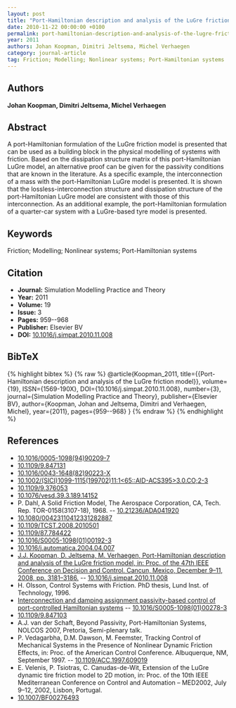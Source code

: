 ```yaml
---
layout: post
title: "Port-Hamiltonian description and analysis of the LuGre friction model"
date: 2010-11-22 00:00:00 +0100
permalink: port-hamiltonian-description-and-analysis-of-the-lugre-friction-model
year: 2011
authors: Johan Koopman, Dimitri Jeltsema, Michel Verhaegen
category: journal-article
tag: Friction; Modelling; Nonlinear systems; Port-Hamiltonian systems
---
```

 
## Authors
**Johan Koopman, Dimitri Jeltsema, Michel Verhaegen**
 
## Abstract
A port-Hamiltonian formulation of the LuGre friction model is presented that can be used as a building block in the physical modelling of systems with friction. Based on the dissipation structure matrix of this port-Hamiltonian LuGre model, an alternative proof can be given for the passivity conditions that are known in the literature. As a specific example, the interconnection of a mass with the port-Hamiltonian LuGre model is presented. It is shown that the lossless-interconnection structure and dissipation structure of the port-Hamiltonian LuGre model are consistent with those of this interconnection. As an additional example, the port-Hamiltonian formulation of a quarter-car system with a LuGre-based tyre model is presented.
 
## Keywords
Friction; Modelling; Nonlinear systems; Port-Hamiltonian systems
 
## Citation
- **Journal:** Simulation Modelling Practice and Theory
- **Year:** 2011
- **Volume:** 19
- **Issue:** 3
- **Pages:** 959--968
- **Publisher:** Elsevier BV
- **DOI:** [10.1016/j.simpat.2010.11.008](https://doi.org/10.1016/j.simpat.2010.11.008)
 
## BibTeX
{% highlight bibtex %}
{% raw %}
@article{Koopman_2011,
  title={{Port-Hamiltonian description and analysis of the LuGre friction model}},
  volume={19},
  ISSN={1569-190X},
  DOI={10.1016/j.simpat.2010.11.008},
  number={3},
  journal={Simulation Modelling Practice and Theory},
  publisher={Elsevier BV},
  author={Koopman, Johan and Jeltsema, Dimitri and Verhaegen, Michel},
  year={2011},
  pages={959--968}
}
{% endraw %}
{% endhighlight %}
 
## References
- [10.1016/0005-1098(94)90209-7](https://doi.org/10.1016/0005-1098(94)90209-7)
- [10.1109/9.847131](https://doi.org/10.1109/9.847131)
- [10.1016/0043-1648(82)90223-X](https://doi.org/10.1016/0043-1648(82)90223-X)
- [10.1002/(SICI)1099-1115(199702)11:1<65::AID-ACS395>3.0.CO;2-3](https://doi.org/10.1002/(SICI)1099-1115(199702)11:1<65::AID-ACS395>3.0.CO;2-3)
- [10.1109/9.376053](https://doi.org/10.1109/9.376053)
- [10.1076/vesd.39.3.189.14152](https://doi.org/10.1076/vesd.39.3.189.14152)
- P. Dahl, A Solid Friction Model, The Aerospace Corporation, CA, Tech. Rep. TOR-0158(3107-18), 1968. -- [10.21236/ADA041920](https://doi.org/10.21236/ADA041920)
- [10.1080/00423110412331282887](https://doi.org/10.1080/00423110412331282887)
- [10.1109/TCST.2008.2010501](https://doi.org/10.1109/TCST.2008.2010501)
- [10.1109/87.784422](https://doi.org/10.1109/87.784422)
- [10.1016/S0005-1098(01)00192-3](https://doi.org/10.1016/S0005-1098(01)00192-3)
- [10.1016/j.automatica.2004.04.007](https://doi.org/10.1016/j.automatica.2004.04.007)
- [J.J. Koopman, D. Jeltsema, M. Verhaegen, Port-Hamiltonian description and analysis of the LuGre friction model, in: Proc. of the 47th IEEE Conference on Decision and Control. Cancun, Mexico, December 9–11, 2008, pp. 3181–3186.](port-hamiltonian-description-and-analysis-of-the-lugre-friction-model) -- [10.1016/j.simpat.2010.11.008](https://doi.org/10.1016/j.simpat.2010.11.008)
- H. Olsson, Control Systems with Friction. PhD thesis, Lund Inst. of Technology, 1996.
- [Interconnection and damping assignment passivity-based control of port-controlled Hamiltonian systems](interconnection-and-damping-assignment-passivity-based-control-of-port-controlled-hamiltonian-systems) -- [10.1016/S0005-1098(01)00278-3](https://doi.org/10.1016/S0005-1098(01)00278-3)
- [10.1109/9.847103](https://doi.org/10.1109/9.847103)
- A.J. van der Schaft, Beyond Passivity, Port-Hamiltonian Systems, NOLCOS 2007, Pretoria, Semi-plenary talk.
- P. Vedagarbha, D.M. Dawson, M. Feemster, Tracking Control of Mechanical Systems in the Presence of Nonlinear Dynamic Friction Effects, in: Proc. of the American Control Conference. Albuquerque, NM, September 1997. -- [10.1109/ACC.1997.609019](https://doi.org/10.1109/ACC.1997.609019)
- E. Velenis, P. Tsiotras, C. Canudas-de-Wit, Extension of the LuGre dynamic tire friction model to 2D motion, in: Proc. of the 10th IEEE Mediterranean Conference on Control and Automation – MED2002, July 9–12, 2002, Lisbon, Portugal.
- [10.1007/BF00276493](https://doi.org/10.1007/BF00276493)

